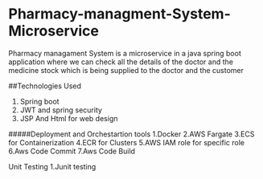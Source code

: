 # Pharmacy-managment-System-Microservice
Pharmacy managament System is a microservice in a java spring boot application where we can check all the details of the doctor and the medicine stock which is being supplied to the doctor and the customer

##Technologies Used
 1. Spring boot
 2. JWT and spring security
 3. JSP And Html for web design

#####Deployment and Orchestartion tools
  1.Docker
  2.AWS Fargate
  3.ECS for Containerization
  4.ECR for Clusters
  5.AWS IAM role for specific role
  6.Aws Code Commit
  7.Aws Code Build

Unit Testing
  1.Junit testing


